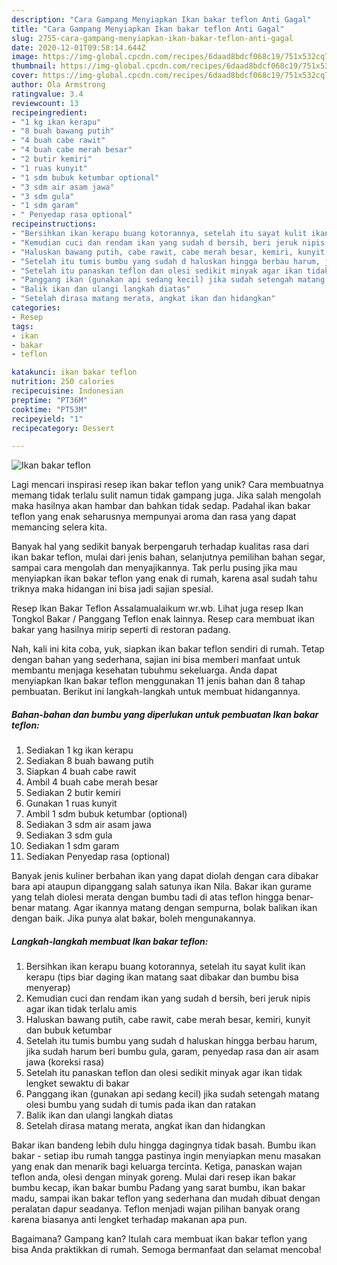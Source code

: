 ```yaml
---
description: "Cara Gampang Menyiapkan Ikan bakar teflon Anti Gagal"
title: "Cara Gampang Menyiapkan Ikan bakar teflon Anti Gagal"
slug: 2755-cara-gampang-menyiapkan-ikan-bakar-teflon-anti-gagal
date: 2020-12-01T09:58:14.644Z
image: https://img-global.cpcdn.com/recipes/6daad8bdcf068c19/751x532cq70/ikan-bakar-teflon-foto-resep-utama.jpg
thumbnail: https://img-global.cpcdn.com/recipes/6daad8bdcf068c19/751x532cq70/ikan-bakar-teflon-foto-resep-utama.jpg
cover: https://img-global.cpcdn.com/recipes/6daad8bdcf068c19/751x532cq70/ikan-bakar-teflon-foto-resep-utama.jpg
author: Ola Armstrong
ratingvalue: 3.4
reviewcount: 13
recipeingredient:
- "1 kg ikan kerapu"
- "8 buah bawang putih"
- "4 buah cabe rawit"
- "4 buah cabe merah besar"
- "2 butir kemiri"
- "1 ruas kunyit"
- "1 sdm bubuk ketumbar optional"
- "3 sdm air asam jawa"
- "3 sdm gula"
- "1 sdm garam"
- " Penyedap rasa optional"
recipeinstructions:
- "Bersihkan ikan kerapu buang kotorannya, setelah itu sayat kulit ikan kerapu (tips biar daging ikan matang saat dibakar dan bumbu bisa menyerap)"
- "Kemudian cuci dan rendam ikan yang sudah d bersih, beri jeruk nipis agar ikan tidak terlalu amis"
- "Haluskan bawang putih, cabe rawit, cabe merah besar, kemiri, kunyit dan bubuk ketumbar"
- "Setelah itu tumis bumbu yang sudah d haluskan hingga berbau harum, jika sudah harum beri bumbu gula, garam, penyedap rasa dan air asam jawa (koreksi rasa)"
- "Setelah itu panaskan teflon dan olesi sedikit minyak agar ikan tidak lengket sewaktu di bakar"
- "Panggang ikan (gunakan api sedang kecil) jika sudah setengah matang olesi bumbu yang sudah di tumis pada ikan dan ratakan"
- "Balik ikan dan ulangi langkah diatas"
- "Setelah dirasa matang merata, angkat ikan dan hidangkan"
categories:
- Resep
tags:
- ikan
- bakar
- teflon

katakunci: ikan bakar teflon 
nutrition: 250 calories
recipecuisine: Indonesian
preptime: "PT36M"
cooktime: "PT53M"
recipeyield: "1"
recipecategory: Dessert

---
```



![Ikan bakar teflon](https://img-global.cpcdn.com/recipes/6daad8bdcf068c19/751x532cq70/ikan-bakar-teflon-foto-resep-utama.jpg)

Lagi mencari inspirasi resep ikan bakar teflon yang unik? Cara membuatnya memang tidak terlalu sulit namun tidak gampang juga. Jika salah mengolah maka hasilnya akan hambar dan bahkan tidak sedap. Padahal ikan bakar teflon yang enak seharusnya mempunyai aroma dan rasa yang dapat memancing selera kita.

Banyak hal yang sedikit banyak berpengaruh terhadap kualitas rasa dari ikan bakar teflon, mulai dari jenis bahan, selanjutnya pemilihan bahan segar, sampai cara mengolah dan menyajikannya. Tak perlu pusing jika mau menyiapkan ikan bakar teflon yang enak di rumah, karena asal sudah tahu triknya maka hidangan ini bisa jadi sajian spesial.

Resep Ikan Bakar Teflon Assalamualaikum wr.wb. Lihat juga resep Ikan Tongkol Bakar / Panggang Teflon enak lainnya. Resep cara membuat ikan bakar yang hasilnya mirip seperti di restoran padang.


Nah, kali ini kita coba, yuk, siapkan ikan bakar teflon sendiri di rumah. Tetap dengan bahan yang sederhana, sajian ini bisa memberi manfaat untuk membantu menjaga kesehatan tubuhmu sekeluarga. Anda dapat menyiapkan Ikan bakar teflon menggunakan 11 jenis bahan dan 8 tahap pembuatan. Berikut ini langkah-langkah untuk membuat hidangannya.

<!--inarticleads1-->

##### Bahan-bahan dan bumbu yang diperlukan untuk pembuatan Ikan bakar teflon:

1. Sediakan 1 kg ikan kerapu
1. Sediakan 8 buah bawang putih
1. Siapkan 4 buah cabe rawit
1. Ambil 4 buah cabe merah besar
1. Sediakan 2 butir kemiri
1. Gunakan 1 ruas kunyit
1. Ambil 1 sdm bubuk ketumbar (optional)
1. Sediakan 3 sdm air asam jawa
1. Sediakan 3 sdm gula
1. Sediakan 1 sdm garam
1. Sediakan  Penyedap rasa (optional)


Banyak jenis kuliner berbahan ikan yang dapat diolah dengan cara dibakar bara api ataupun dipanggang salah satunya ikan Nila. Bakar ikan gurame yang telah diolesi merata dengan bumbu tadi di atas teflon hingga benar-benar matang. Agar ikannya matang dengan sempurna, bolak balikan ikan dengan baik. Jika punya alat bakar, boleh mengunakannya. 

<!--inarticleads2-->

##### Langkah-langkah membuat Ikan bakar teflon:

1. Bersihkan ikan kerapu buang kotorannya, setelah itu sayat kulit ikan kerapu (tips biar daging ikan matang saat dibakar dan bumbu bisa menyerap)
1. Kemudian cuci dan rendam ikan yang sudah d bersih, beri jeruk nipis agar ikan tidak terlalu amis
1. Haluskan bawang putih, cabe rawit, cabe merah besar, kemiri, kunyit dan bubuk ketumbar
1. Setelah itu tumis bumbu yang sudah d haluskan hingga berbau harum, jika sudah harum beri bumbu gula, garam, penyedap rasa dan air asam jawa (koreksi rasa)
1. Setelah itu panaskan teflon dan olesi sedikit minyak agar ikan tidak lengket sewaktu di bakar
1. Panggang ikan (gunakan api sedang kecil) jika sudah setengah matang olesi bumbu yang sudah di tumis pada ikan dan ratakan
1. Balik ikan dan ulangi langkah diatas
1. Setelah dirasa matang merata, angkat ikan dan hidangkan


Bakar ikan bandeng lebih dulu hingga dagingnya tidak basah. Bumbu ikan bakar - setiap ibu rumah tangga pastinya ingin menyiapkan menu masakan yang enak dan menarik bagi keluarga tercinta. Ketiga, panaskan wajan teflon anda, olesi dengan minyak goreng. Mulai dari resep ikan bakar bumbu kecap, ikan bakar bumbu Padang yang sarat bumbu, ikan bakar madu, sampai ikan bakar teflon yang sederhana dan mudah dibuat dengan peralatan dapur seadanya. Teflon menjadi wajan pilihan banyak orang karena biasanya anti lengket terhadap makanan apa pun. 

Bagaimana? Gampang kan? Itulah cara membuat ikan bakar teflon yang bisa Anda praktikkan di rumah. Semoga bermanfaat dan selamat mencoba!
